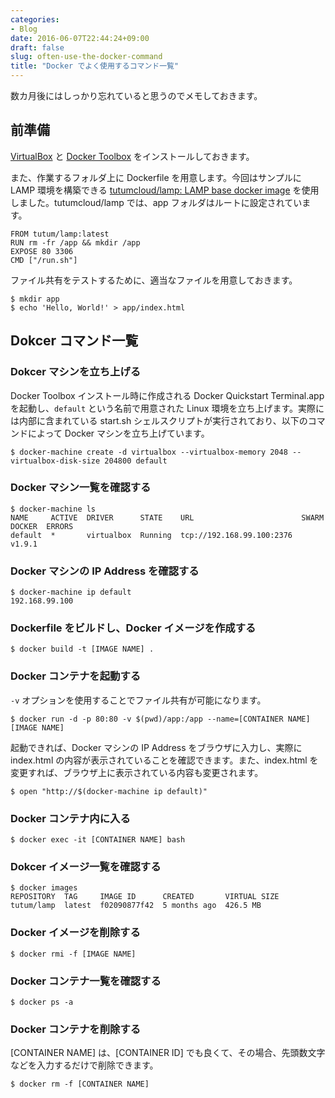 ```yaml
---
categories:
- Blog
date: 2016-06-07T22:44:24+09:00
draft: false
slug: often-use-the-docker-command
title: "Docker でよく使用するコマンド一覧"
---
```


数カ月後にはしっかり忘れていると思うのでメモしておきます。

## 前準備

[VirtualBox](https://www.virtualbox.org/) と [Docker Toolbox](https://www.docker.com/docker-toolbox) をインストールしておきます。

また、作業するフォルダ上に Dockerfile を用意します。今回はサンプルに LAMP 環境を構築できる [tutumcloud/lamp: LAMP base docker image](https://github.com/tutumcloud/lamp) を使用しました。tutumcloud/lamp では、app フォルダはルートに設定されています。

```
FROM tutum/lamp:latest
RUN rm -fr /app && mkdir /app
EXPOSE 80 3306
CMD ["/run.sh"]
```

ファイル共有をテストするために、適当なファイルを用意しておきます。

```
$ mkdir app
$ echo 'Hello, World!' > app/index.html
```

## Dokcer コマンド一覧

### Dokcer マシンを立ち上げる

Docker Toolbox インストール時に作成される Docker Quickstart Terminal.app を起動し、`default` という名前で用意された Linux 環境を立ち上げます。実際には内部に含まれている start.sh シェルスクリプトが実行されており、以下のコマンドによって Docker マシンを立ち上げています。

```
$ docker-machine create -d virtualbox --virtualbox-memory 2048 --virtualbox-disk-size 204800 default
```

### Docker マシン一覧を確認する

```
$ docker-machine ls
NAME     ACTIVE  DRIVER      STATE    URL                        SWARM  DOCKER  ERRORS
default  *       virtualbox  Running  tcp://192.168.99.100:2376         v1.9.1   
```

### Docker マシンの IP Address を確認する

```
$ docker-machine ip default
192.168.99.100
```

### Dockerfile をビルドし、Docker イメージを作成する

```
$ docker build -t [IMAGE NAME] .
```

### Docker コンテナを起動する

`-v` オプションを使用することでファイル共有が可能になります。

```
$ docker run -d -p 80:80 -v $(pwd)/app:/app --name=[CONTAINER NAME] [IMAGE NAME]
```

起動できれば、Docker マシンの IP Address をブラウザに入力し、実際に index.html の内容が表示されていることを確認できます。また、index.html を変更すれば、ブラウザ上に表示されている内容も変更されます。

```
$ open "http://$(docker-machine ip default)"
```

### Docker コンテナ内に入る

```
$ docker exec -it [CONTAINER NAME] bash
```

### Dokcer イメージ一覧を確認する

```
$ docker images
REPOSITORY  TAG     IMAGE ID      CREATED       VIRTUAL SIZE
tutum/lamp  latest  f02090877f42  5 months ago  426.5 MB
```

### Docker イメージを削除する

```
$ docker rmi -f [IMAGE NAME]
```

### Docker コンテナ一覧を確認する

```
$ docker ps -a
```

### Docker コンテナを削除する

[CONTAINER NAME] は、[CONTAINER ID] でも良くて、その場合、先頭数文字などを入力するだけで削除できます。

```
$ docker rm -f [CONTAINER NAME]
```
